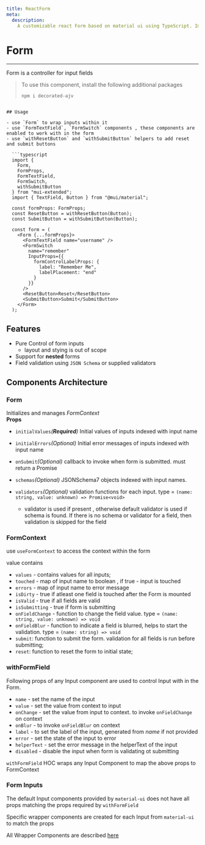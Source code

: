 ```YAML
title: ReactForm
meta:
  description:
    A customizable react Form based on material ui using TypeScript. Implements validation and value collection at the individual and from level. It takes declarative input.
```

# Form

---

Form is a controller for input fields

> To use this component, install the following additional packages
>
> ```
> npm i decorated-ajv
> ```

````

## Usage

- use `Form` to wrap inputs within it
- use `FormTextField`, `FormSwitch` components , these components are enabled to work with in the form
- use `withResetButton` and `withSubmitButton` helpers to add reset and submit buttons

  ```typescript
  import {
    Form,
    FormProps,
    FormTextField,
    FormSwitch,
    withSubmitButton
  } from "mui-extended";
  import { TextField, Button } from "@mui/material";

  const formProps: FormProps;
  const ResetButton = withResetButton(Button);
  const SubmitButton = withSubmitButton(Button);

  const form = (
    <Form {...formProps}>
      <FormTextField name="username" />
      <FormSwitch
        name="remember"
        InputProps={{
          formControlLabelProps: {
            label: "Remember Me",
            labelPlacement: "end"
          }
        }}
      />
      <ResetButton>Reset</ResetButton>
      <SubmitButton>Submit</SubmitButton>
    </Form>
  );
````

## Features

- Pure Control of form inputs
  - layout and stying is out of scope
- Support for **nested** forms
- Field validation using `JSON Schema` or supplied validators

## Components Architecture

### Form

Initializes and manages _FormContext_  
 **Props**

- `initialValues`_(**Required**)_ Initial values of inputs indexed with input name
- `initialErrors`_(Optional)_ Initial error messages of inputs indexed with input name
- `onSubmit`_(Optional)_ callback to invoke when form is submitted. must return a Promise
- `schemas`_(Optional)_ JSONSchema7 objects indexed with input names.
- `validators`_(Optional)_ validation functions for each input. type = `(name: string, value: unknown) => Promise<void>`

  - validator is used if present , otherwise default validator is used if schema is found. If there is no schema or validator for a field, then validation is skipped for the field

### FormContext

use `useFormContext` to access the context within the form

value contains

- `values` - contains values for all inputs;
- `touched` - map of input name to boolean , if true - input is touched
- `errors` - map of input name to error message
- `isDirty` - true if atleast one field is touched after the Form is mounted
- `isValid` - true if all fields are valid
- `isSubmitting` - true if form is submitting
- `onFieldChange` - function to change the field value. type = `(name: string, value: unknown) => void`
- `onFieldBlur` - function to indicate a field is blurred, helps to start the validation. type = `(name: string) => void`
- `submit`: function to submit the form. validation for all fields is run before submitting;
- `reset`: function to reset the form to initial state;

### withFormField

Following props of any Input component are used to control Input with in the Form.

- `name` - set the name of the input
- `value` - set the value from context to input
- `onChange` - set the value from input to context. to invoke `onFieldChange` on context
- `onBlur` - to invoke `onFieldBlur` on context
- `label` - to set the label of the input, generated from _name_ if not provided
- `error` - set the state of the input to error
- `helperText` - set the error message in the helperText of the input
- `disabled` - disable the input when form is validating ot submitting

`withFormField` HOC wraps any Input Component to map the above props to FormContext

### Form Inputs

The default Input components provided by `material-ui` does not have all props matching the props required by `withFormField`

Specific wrapper components are created for each Input from `material-ui` to match the props

All Wrapper Components are described [here](../form/)

